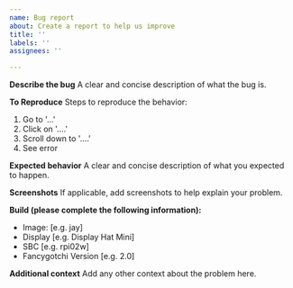 ```yaml
---
name: Bug report
about: Create a report to help us improve
title: ''
labels: ''
assignees: ''

---
```


**Describe the bug**
A clear and concise description of what the bug is.

**To Reproduce**
Steps to reproduce the behavior:
1. Go to '...'
2. Click on '....'
3. Scroll down to '....'
4. See error

**Expected behavior**
A clear and concise description of what you expected to happen.

**Screenshots**
If applicable, add screenshots to help explain your problem.

**Build (please complete the following information):**
 - Image: [e.g. jay]
 - Display [e.g. Display Hat Mini]
 - SBC [e.g. rpi02w]
 - Fancygotchi Version [e.g. 2.0]

**Additional context**
Add any other context about the problem here.
